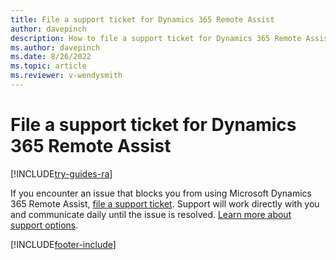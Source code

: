 ```yaml
---
title: File a support ticket for Dynamics 365 Remote Assist 
author: davepinch
description: How to file a support ticket for Dynamics 365 Remote Assist
ms.author: davepinch
ms.date: 8/26/2022
ms.topic: article
ms.reviewer: v-wendysmith
---
```


# File a support ticket for Dynamics 365 Remote Assist 

[!INCLUDE[try-guides-ra](../includes/try-guides-ra.md)]

If you encounter an issue that blocks you from using Microsoft Dynamics 365 Remote Assist, [file a support ticket](https://support.microsoft.com/hololens). Support will work directly with you and communicate daily until the issue is resolved. [Learn more about support options](/dynamics365/get-started/support/).


[!INCLUDE[footer-include](../includes/footer-banner.md)]
